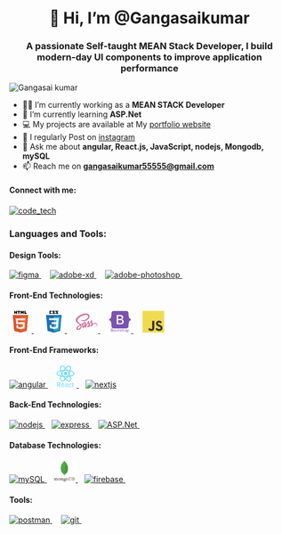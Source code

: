 <h1 align="center">👋 Hi, I’m @Gangasaikumar </h1>
<h3 align="center">A passionate Self-taught MEAN Stack Developer, I build modern-day UI components to improve application performance</h3>
<p align="left"> <img src="https://komarev.com/ghpvc/?username=Gangasaikumar&label=Profile%20views&color=blueviolet&style=flat" alt="Gangasai kumar" /> </p>

- 👨‍💻 I’m currently working as a **MEAN STACK Developer**
- 🌱 I’m currently learning **ASP.Net**
- 💻 My projects are available at My [portfolio website](https://saikumar-5.web.app)
- 📝 I regularly Post on [instagram](https://www.instagram.com/code_tech._/)
- 💬 Ask me about **angular, React.js, JavaScript, nodejs, Mongodb, mySQL**
- 📫 Reach me on **gangasaikumar55555@gmail.com**

<h4 align="left">Connect with me:</h4>
<p align="left">
<a href="https://www.instagram.com/code_tech._/" target="blank"><img align="center" src="https://raw.githubusercontent.com/rahuldkjain/github-profile-readme-generator/master/src/images/icons/Social/instagram.svg" alt="code_tech" height="24" width="24" /></a>
</p>

<h3 align="left">Languages and Tools:</h3>

<h4 align="left">Design Tools:</h4>
<a href="https://www.figma.com/" target="_blank" rel="noreferrer"> <img src="https://www.vectorlogo.zone/logos/figma/figma-icon.svg" alt="figma" width="38" height="38"/> </a> &nbsp; &nbsp;
<a href="https://www.adobe.com/products/xd/learn/get-started.html" target="_blank" rel="noreferrer"> <img src="https://cdn.worldvectorlogo.com/logos/adobe-xd-2.svg" alt="adobe-xd" width="40" height="40"/> </a> &nbsp; &nbsp;
<a href="https://www.adobe.com/in/products/photoshop.html" target="_blank" rel="noreferrer"> <img src="https://cdn.worldvectorlogo.com/logos/adobe-photoshop-2.svg" alt="adobe-photoshop" width="40" height="40"/> </a> &nbsp; &nbsp;

<h4 align="left">Front-End Technologies:</h4>
<a href="https://www.w3.org/html/" target="_blank" rel="noreferrer"> <img src="https://raw.githubusercontent.com/devicons/devicon/master/icons/html5/html5-original-wordmark.svg" alt="html5" width="40" height="40"/> </a> &nbsp; &nbsp;
<a href="https://www.w3schools.com/css/" target="_blank" rel="noreferrer"> <img src="https://raw.githubusercontent.com/devicons/devicon/master/icons/css3/css3-original-wordmark.svg" alt="css3" width="40" height="40"/> </a> &nbsp; &nbsp;
<a href="https://sass-lang.com" target="_blank" rel="noreferrer"> <img src="https://raw.githubusercontent.com/devicons/devicon/master/icons/sass/sass-original.svg" alt="sass" width="40" height="40"/> </a> &nbsp; &nbsp;
<a href="https://getbootstrap.com" target="_blank" rel="noreferrer"> <img src="https://raw.githubusercontent.com/devicons/devicon/master/icons/bootstrap/bootstrap-plain-wordmark.svg" alt="bootstrap" width="40" height="40"/> </a> &nbsp; &nbsp;
<a href="https://developer.mozilla.org/en-US/docs/Web/JavaScript" target="_blank" rel="noreferrer"> <img src="https://raw.githubusercontent.com/devicons/devicon/master/icons/javascript/javascript-original.svg" alt="javascript" width="40" height="40"/></a>

<h4 align="left">Front-End Frameworks:</h4>
<a href="https://angular.io/" target="_blank" rel="noreferrer"> <img src="https://cdn.worldvectorlogo.com/logos/angular-icon-1.svg" alt="angular" width="40" height="40"/> </a>&nbsp;&nbsp;
 <a href="https://reactjs.org/" target="_blank" rel="noreferrer"> <img src="https://raw.githubusercontent.com/devicons/devicon/master/icons/react/react-original-wordmark.svg" alt="react" width="40" height="40"/> </a> &nbsp;&nbsp;
<a href="https://nextjs.org/" target="_blank" rel="noreferrer"> <img src="https://cdn.worldvectorlogo.com/logos/nextjs-2.svg" alt="nextjs" width="40" height="40"/> </a> 

<p align="left">
<h4 align="left">Back-End Technologies:</h4>
<a href="https://nodejs.org" target="_blank" rel="noreferrer"> <img src="https://cdn.worldvectorlogo.com/logos/nodejs-1.svg" alt="nodejs" width="40" height="40"/> </a>&nbsp;&nbsp;
<a href="https://expressjs.com" target="_blank" rel="noreferrer"> <img src="https://soryaek.github.io/assets/img/skills/expressjs.jpg" alt="express" width="60" height="30"/> </a>&nbsp;&nbsp;
<a href="https://dotnet.microsoft.com/en-us/apps/aspnet" target="_blank" rel="noreferrer"> <img src="https://cdn.worldvectorlogo.com/logos/dot-net-core-7.svg" alt="ASP.Net" width="40" height="40"/> </a>&nbsp;&nbsp;


<h4 align="left">Database Technologies:</h4>
<a href="https://www.mysql.com/" target="_blank" rel="noreferrer"> <img src="https://cdn.worldvectorlogo.com/logos/mysql-3.svg" alt="mySQL" width="40" height="40"/> </a>&nbsp;&nbsp;
<a href="https://www.mongodb.com/" target="_blank" rel="noreferrer"> <img src="https://raw.githubusercontent.com/devicons/devicon/master/icons/mongodb/mongodb-original-wordmark.svg" alt="mongodb" width="40" height="40"/> </a> &nbsp;&nbsp;
<a href="https://firebase.google.com/" target="_blank" rel="noreferrer"> <img src="https://www.vectorlogo.zone/logos/firebase/firebase-icon.svg" alt="firebase" width="38" height="38"/> </a>&nbsp;&nbsp;

<h4 align="left">Tools:</h4>
<a href="https://postman.com" target="_blank" rel="noreferrer"> <img src="https://www.vectorlogo.zone/logos/getpostman/getpostman-icon.svg" alt="postman" width="40" height="40"/> </a> &nbsp; &nbsp;
<a href="https://git-scm.com/" target="_blank" rel="noreferrer"> <img src="https://www.vectorlogo.zone/logos/git-scm/git-scm-icon.svg" alt="git" width="40" height="40"/> </a>&nbsp; &nbsp;
</p>


<!---
Gangasaikumar/Gangasaikumar is a ✨ special ✨ repository because its `README.md` (this file) appears on your GitHub profile.
You can click the Preview link to take a look at your changes.
--->

